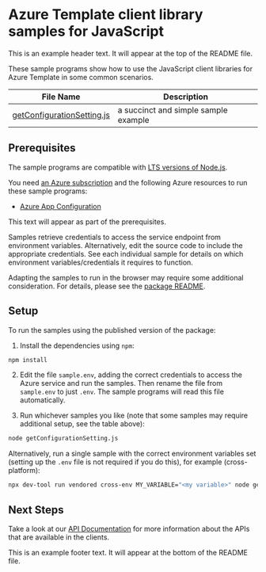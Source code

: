 # Azure Template client library samples for JavaScript

This is an example header text. It will appear at the top of the README file.

These sample programs show how to use the JavaScript client libraries for Azure Template in some common scenarios.

| **File Name**                                         | **Description**                      |
| ----------------------------------------------------- | ------------------------------------ |
| [getConfigurationSetting.js][getconfigurationsetting] | a succinct and simple sample example |

## Prerequisites

The sample programs are compatible with [LTS versions of Node.js](https://github.com/nodejs/release#release-schedule).

You need [an Azure subscription][freesub] and the following Azure resources to run these sample programs:

- [Azure App Configuration][createinstance_azureappconfiguration]

This text will appear as part of the prerequisites.

Samples retrieve credentials to access the service endpoint from environment variables. Alternatively, edit the source code to include the appropriate credentials. See each individual sample for details on which environment variables/credentials it requires to function.

Adapting the samples to run in the browser may require some additional consideration. For details, please see the [package README][package].

## Setup

To run the samples using the published version of the package:

1. Install the dependencies using `npm`:

```bash
npm install
```

2. Edit the file `sample.env`, adding the correct credentials to access the Azure service and run the samples. Then rename the file from `sample.env` to just `.env`. The sample programs will read this file automatically.

3. Run whichever samples you like (note that some samples may require additional setup, see the table above):

```bash
node getConfigurationSetting.js
```

Alternatively, run a single sample with the correct environment variables set (setting up the `.env` file is not required if you do this), for example (cross-platform):

```bash
npx dev-tool run vendored cross-env MY_VARIABLE="<my variable>" node getConfigurationSetting.js
```

## Next Steps

Take a look at our [API Documentation][apiref] for more information about the APIs that are available in the clients.

This is an example footer text. It will appear at the bottom of the README file.

[getconfigurationsetting]: https://github.com/Azure/azure-sdk-for-js/blob/main/common/tools/dev-tool/test/samples/files/expectations/output-customization/javascript/getConfigurationSetting.js
[apiref]: https://docs.microsoft.com/javascript/api/
[freesub]: https://azure.microsoft.com/free/
[createinstance_azureappconfiguration]: https://docs.microsoft.com/azure/azure-app-configuration/
[package]: https://github.com/Azure/azure-sdk-for-js/tree/main/common/tools/dev-tool/README.md
